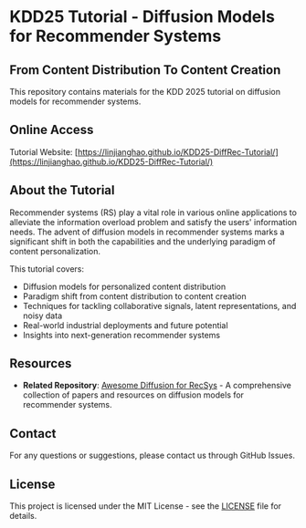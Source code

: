 # KDD25 Tutorial - Diffusion Models for Recommender Systems

## From Content Distribution To Content Creation

This repository contains materials for the KDD 2025 tutorial on diffusion models for recommender systems.

## Online Access

Tutorial Website: [https://linjianghao.github.io/KDD25-DiffRec-Tutorial/](https://linjianghao.github.io/KDD25-DiffRec-Tutorial/)

## About the Tutorial

Recommender systems (RS) play a vital role in various online applications to alleviate the information overload problem and satisfy the users' information needs. The advent of diffusion models in recommender systems marks a significant shift in both the capabilities and the underlying paradigm of content personalization.

This tutorial covers:
- Diffusion models for personalized content distribution
- Paradigm shift from content distribution to content creation
- Techniques for tackling collaborative signals, latent representations, and noisy data
- Real-world industrial deployments and future potential
- Insights into next-generation recommender systems

## Resources

- **Related Repository**: [Awesome Diffusion for RecSys](https://github.com/CHIANGEL/Awesome-Diffusion-for-RecSys) - A comprehensive collection of papers and resources on diffusion models for recommender systems.

## Contact

For any questions or suggestions, please contact us through GitHub Issues.

## License

This project is licensed under the MIT License - see the [LICENSE](LICENSE) file for details.
